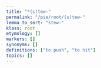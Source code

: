 ```yaml
---
title: "*(s)tew-"
permalink: "/pie/root/(s)tew-"
lemma_to_sort: "stew-"
klass: root
etymology: []
markers: []
synonyms: []
definitions: ["to push", "to hit"]
topics: []
---
```

